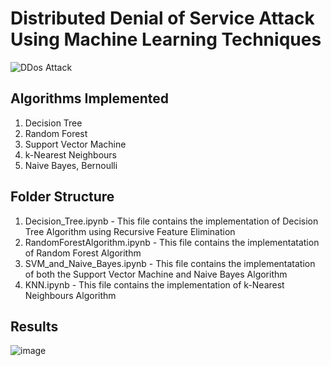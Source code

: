 # Distributed Denial of Service Attack Using Machine Learning Techniques
![DDos Attack](https://user-images.githubusercontent.com/61950234/115968427-f512c680-a505-11eb-9338-685549f6d882.png)

## Algorithms Implemented 
1. Decision Tree
2. Random Forest
3. Support Vector Machine
4. k-Nearest Neighbours
5. Naive Bayes, Bernoulli

## Folder Structure
1. Decision_Tree.ipynb - This file contains the implementation of Decision Tree Algorithm using Recursive Feature Elimination
2. RandomForestAlgorithm.ipynb - This file contains the implementatation of Random Forest Algorithm
3. SVM_and_Naive_Bayes.ipynb - This file contains the implementatation of both the Support Vector Machine and Naive Bayes Algorithm
4. KNN.ipynb - This file contains the implementation of k-Nearest Neighbours Algorithm

## Results
![image](https://user-images.githubusercontent.com/61950234/115968499-3905cb80-a506-11eb-8148-0b5e52573fd5.png)

